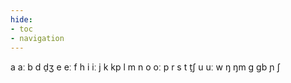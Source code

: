 ```yaml
---
hide:
- toc
- navigation
---
```

a
aː
b
d
d̠ʒ
e
eː
f
h
i
iː
j
k
kp
l
m
n
o
oː
p
r
s
t
t̠ʃ
u
uː
w
ŋ
ŋm
ɡ
ɡb
ɲ
ʃ
